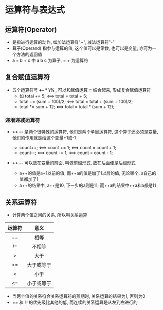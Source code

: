 # 运算符与表达式

## 运算符(Operator)
- 是指进行运算的动作, 如加法运算符"+", 减法运算符"-"
- 算子(Operand) 指参与运算的值, 这个值可以是常数, 也可以是变量, 亦可为一个方法的返回值
- a = b + c 中 a b c 为算子, = + 为运算符

## 复合赋值运算符
- 五个运算符号 **+- * \\%** , 可以和赋值运算 **=** 结合起来, 形成复合赋值运算符
	- 如 total += 5; <==> total = total + 5;
	- total += (sum + 100)/2; <==> total = total + (sum + 100)/2;
	- total \*= sum + 12; <==> total = total \* (sum + 12);
	
### 递增递减运算符
- **++ --** 是两个很特殊的运算符, 他们是两个单目运算符, 这个算子还必须是变量, 他们的作用就是给这个变量+1或-1
	- count++; <==> count += 1; <==> count = count + 1;
	- count--; <==> count -= 1; <==> count = count - 1;

- **++ --** 可以放在变量的前面, 叫做前缀形式, 放在后面便是后缀形式
	- a++的值是a+1以前的值, 而++a的值是加了1以后的值, 无论哪个, a自己的值都加了1 
	- a++的结果中, a++是10, 下一步的a则是11; 而++a的结果中++a和a都是11

## 关系运算符
- 计算两个值之间的关系, 所以叫关系运算

运算符 | 意义
:--: | :--:
== | 相等
!= | 不相等
\> | 大于
\>= | 大于或等于
\< | 小于
\<= | 小于或等于

- 当两个值的关系符合关系运算符的预期时, 关系运算的结果为1, 否则为0
- == 和 !=的优先级比其他的低, 而连续的关系运算是从左到右进行的

